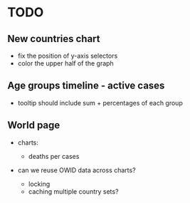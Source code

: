 # TODO

## New countries chart
- fix the position of y-axis selectors
- color the upper half of the graph

## Age groups timeline - active cases
- tooltip should include sum + percentages of each group

## World page
- charts:
    - deaths per cases

- can we reuse OWID data across charts?
    - locking
    - caching multiple country sets?
